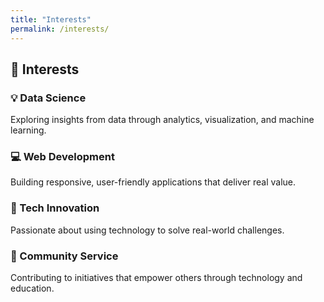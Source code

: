```yaml
---
title: "Interests"
permalink: /interests/
---
```

## 🎯 Interests

### 💡 Data Science
Exploring insights from data through analytics, visualization, and machine learning.

### 💻 Web Development
Building responsive, user-friendly applications that deliver real value.

### 🚀 Tech Innovation
Passionate about using technology to solve real-world challenges.

### 🤝 Community Service
Contributing to initiatives that empower others through technology and education.
